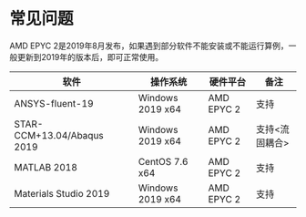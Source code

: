 # 常见问题

AMD EPYC 2是2019年8月发布，如果遇到部分软件不能安装或不能运行算例，一般更新到2019年的版本后，即可正常使用。

| 软件                       | 操作系统         |  硬件平台   | 备注       |
| ------------------------- | ----------------| ----------| -----------|
| ANSYS-fluent-19           | Windows 2019 x64| AMD EPYC 2|支持         |
| STAR-CCM+13.04/Abaqus 2019| Windows 2019 x64| AMD EPYC 2|支持<流固耦合>|
| MATLAB 2018               | CentOS 7.6 x64 | AMD EPYC 2|支持         |
| Materials Studio 2019     | Windows 2019 x64| AMD EPYC 2| 支持        |

